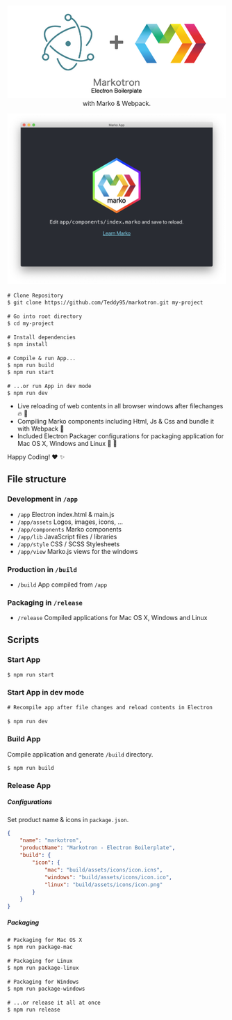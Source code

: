 <p align="center">
	<img src="resources/repo-header.jpg" alt="" />
	<span>with Marko & Webpack.</span>
</p>

![Marko App Electron Window](resources/app-window.png)

```shell
# Clone Repository
$ git clone https://github.com/Teddy95/markotron.git my-project

# Go into root directory
$ cd my-project

# Install dependencies
$ npm install

# Compile & run App...
$ npm run build
$ npm run start

# ...or run App in dev mode
$ npm run dev
```

- Live reloading of web contents in all browser windows after filechanges :fire: :dizzy:
- Compiling Marko components including Html, Js & Css and bundle it with Webpack :crystal_ball:
- Included Electron Packager configurations for packaging application for Mac OS X, Windows and Linux :wine_glass: :gift:

Happy Coding! :heart: :sparkles:

## File structure

### Development in `/app`

- `/app` Electron index.html & main.js
- `/app/assets` Logos, images, icons, ...
- `/app/components` Marko components
- `/app/lib` JavaScript files / libraries
- `/app/style` CSS / SCSS Stylesheets
- `/app/view` Marko.js views for the windows

### Production in `/build`

- `/build` App compiled from `/app`

### Packaging in `/release`

- `/release` Compiled applications for Mac OS X, Windows and Linux

## Scripts

### Start App

```shell
$ npm run start
```

### Start App in dev mode

```shell
# Recompile app after file changes and reload contents in Electron

$ npm run dev
```

### Build App

Compile application and generate `/build` directory.

```shell
$ npm run build
```

### Release App

##### Configurations

Set product name & icons in `package.json`.

```json
{
	"name": "markotron",
	"productName": "Markotron - Electron Boilerplate",
	"build": {
		"icon": {
			"mac": "build/assets/icons/icon.icns",
			"windows": "build/assets/icons/icon.ico",
			"linux": "build/assets/icons/icon.png"
		}
	}
}
```

##### Packaging

```shell
# Packaging for Mac OS X
$ npm run package-mac

# Packaging for Linux
$ npm run package-linux

# Packaging for Windows
$ npm run package-windows

# ...or release it all at once
$ npm run release
```
